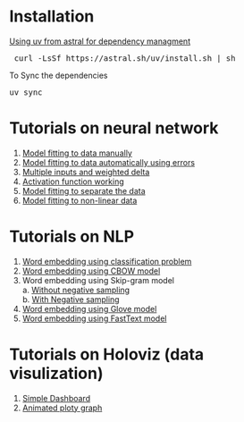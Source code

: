 # Installation 

[Using uv from astral for dependency managment](https://docs.astral.sh/uv/)
<pre> curl -LsSf https://astral.sh/uv/install.sh | sh </pre>

To Sync the dependencies
<pre>uv sync</pre>

# Tutorials on neural network

1. [Model fitting to data manually](deep_learning/manual_mode.ipynb)  
2. [Model fitting to data automatically using errors](deep_learning/backpropagation.ipynb)
3. [Multiple inputs and weighted delta](deep_learning/multiple_inputs.ipynb)
4. [Activation function working](deep_learning/activation_function.ipynb)
5. [Model fitting to separate the data](deep_learning/classification.ipynb)
6. [Model fitting to non-linear data](deep_learning/non-linear.ipynb)

# Tutorials on NLP

1. [Word embedding using classification problem](nlp/movie_review/movie_review.ipynb)
2. [Word embedding using CBOW model](nlp/cbow.ipynb)
3. Word embedding using Skip-gram model     
   a. [Without negative sampling](nlp/skipgram.ipynb)  
   b. [With Negative sampling](nlp/skipgram_negative_samplying.py)  
4. [Word embedding using Glove model](nlp/glove.ipynb)
5. [Word embedding using FastText model](nlp/fasttext.ipynb)

# Tutorials on Holoviz (data visulization)

1. [Simple Dashboard](webapp/panel-dashboard.ipynb)
2. [Animated ploty graph](webapp/animated_graphs.ipynb)